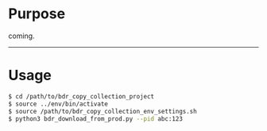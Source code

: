 # Purpose

coming.

---


# Usage

```bash
$ cd /path/to/bdr_copy_collection_project
$ source ../env/bin/activate
$ source /path/to/bdr_copy_collection_env_settings.sh
$ python3 bdr_download_from_prod.py --pid abc:123
```
